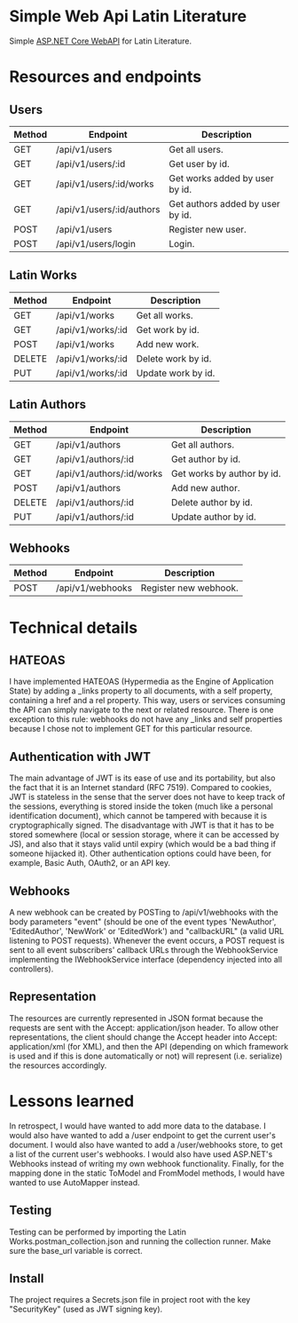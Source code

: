 # Simple Web Api Latin Literature

Simple [ASP.NET Core WebAPI](https://asp.net) for Latin Literature.

# Resources and endpoints

## Users

| Method | Endpoint                  | Description                      |
| ------ | ------------------------- | -------------------------------- |
| GET    | /api/v1/users             | Get all users.                   |
| GET    | /api/v1/users/:id         | Get user by id.                  |
| GET    | /api/v1/users/:id/works   | Get works added by user by id.   |
| GET    | /api/v1/users/:id/authors | Get authors added by user by id. |
| POST   | /api/v1/users             | Register new user.               |
| POST   | /api/v1/users/login       | Login.                           |

## Latin Works

| Method | Endpoint          | Description        |
| ------ | ----------------- | ------------------ |
| GET    | /api/v1/works     | Get all works.     |
| GET    | /api/v1/works/:id | Get work by id.    |
| POST   | /api/v1/works     | Add new work.      |
| DELETE | /api/v1/works/:id | Delete work by id. |
| PUT    | /api/v1/works/:id | Update work by id. |

## Latin Authors

| Method | Endpoint                  | Description                |
| ------ | ------------------------- | -------------------------- |
| GET    | /api/v1/authors           | Get all authors.           |
| GET    | /api/v1/authors/:id       | Get author by id.          |
| GET    | /api/v1/authors/:id/works | Get works by author by id. |
| POST   | /api/v1/authors           | Add new author.            |
| DELETE | /api/v1/authors/:id       | Delete author by id.       |
| PUT    | /api/v1/authors/:id       | Update author by id.       |

## Webhooks

| Method | Endpoint         | Description           |
| ------ | ---------------- | --------------------- |
| POST   | /api/v1/webhooks | Register new webhook. |

# Technical details

## HATEOAS

I have implemented HATEOAS (Hypermedia as the Engine of Application State) by adding a \_links property to all documents, with a self property, containing a href and a rel property. This way, users or services consuming the API can simply navigate to the next or related resource. There is one exception to this rule: webhooks do not have any \_links and self properties because I chose not to implement GET for this particular resource.

## Authentication with JWT

The main advantage of JWT is its ease of use and its portability, but also the fact that it is an Internet standard (RFC 7519). Compared to cookies, JWT is stateless in the sense that the server does not have to keep track of the sessions, everything is stored inside the token (much like a personal identification document), which cannot be tampered with because it is cryptographically signed. The disadvantage with JWT is that it has to be stored somewhere (local or session storage, where it can be accessed by JS), and also that it stays valid until expiry (which would be a bad thing if someone hijacked it). Other authentication options could have been, for example, Basic Auth, OAuth2, or an API key.

## Webhooks

A new webhook can be created by POSTing to /api/v1/webhooks with the body parameters "event" (should be one of the event types 'NewAuthor', 'EditedAuthor', 'NewWork' or 'EditedWork') and "callbackURL" (a valid URL listening to POST requests). Whenever the event occurs, a POST request is sent to all event subscribers' callback URLs through the WebhookService implementing the IWebhookService interface (dependency injected into all controllers).

## Representation

The resources are currently represented in JSON format because the requests are sent with the Accept: application/json header. To allow other representations, the client should change the Accept header into Accept: application/xml (for XML), and then the API (depending on which framework is used and if this is done automatically or not) will represent (i.e. serialize) the resources accordingly.

# Lessons learned

In retrospect, I would have wanted to add more data to the database. I would also have wanted to add a /user endpoint to get the current user's document. I would also have wanted to add a /user/webhooks store, to get a list of the current user's webhooks. I would also have used ASP.NET's Webhooks instead of writing my own webhook functionality. Finally, for the mapping done in the static ToModel and FromModel methods, I would have wanted to use AutoMapper instead.

## Testing

Testing can be performed by importing the Latin Works.postman_collection.json and running the collection runner. Make sure the base_url variable is correct.

## Install

The project requires a Secrets.json file in project root with the key "SecurityKey" (used as JWT signing key).
